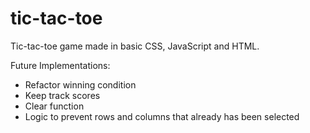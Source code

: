 # tic-tac-toe

Tic-tac-toe game made in basic CSS, JavaScript and HTML.

Future Implementations:
 - Refactor winning condition
 - Keep track scores
 - Clear function
 - Logic to prevent rows and columns that already has been selected
